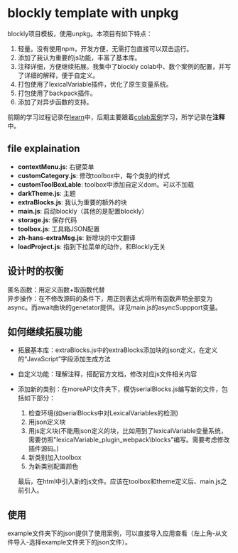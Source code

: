 # blockly template with unpkg
blockly项目模板，使用unpkg。本项目有如下特点：

1. 轻量。没有使用npm，开发方便，无需打包直接可以双击运行。
2. 添加了我认为重要的js功能，丰富了基本库。
3. 注释详细，方便继续拓展。我集中了blockly colab中、数个案例的配置，并写了详细的解释，便于自定义。
4. 打包使用了lexicalVariable插件，优化了原生变量系统。
5. 打包使用了backpack插件。
6. 添加了对异步函数的支持。

前期的学习过程记录在[learn](./learn.md)中，后期主要跟着[colab案例](https://github.com/google/blockly-samples)学习，所学记录在**注释**中。

## file explaination
- **contextMenu.js**: 右键菜单
- **customCategory.js**: 修改toolbox中，每个类别的样式
- **customToolBoxLable**: toolbox中添加自定义dom。可以不加载
- **darkTheme.js**: 主题
- **extraBlocks.js**: 我认为重要的额外的块
- **main.js**: 启动blockly（其他的是配置blockly）
- **storage.js**: 保存代码
- **toolbox.js**: 工具箱JSON配置
- **zh-hans-extraMsg.js**: 新增块的中文翻译
- **loadProject.js**: 指到下拉菜单的动作，和Blockly无关

## 设计时的权衡
匿名函数：用定义函数+取函数代替<br>
异步操作：在不修改源码的条件下，用正则表达式将所有函数声明全部变为async。而await由块的genetator提供。详见main.js的asyncSuppport变量。

## 如何继续拓展功能
- 拓展基本库：extraBlocks.js中的extraBlocks添加块的json定义，在定义的“JavaScript”字段添加生成方法
- 自定义功能：理解注释，搭配官方文档，修改对应js文件相关内容
- 添加新的类别：在moreAPI文件夹下，模仿serialBlocks.js编写新的文件，包括如下部分：
    1. 检查环境(如serialBlocks中对LexicalVariables的检测)
    2. 用json定义块
    3. 用js定义块(不能用json定义的块，比如用到了lexicalVariable变量系统，需要仿照"lexicalVariable_plugin_webpack\blocks"编写。需要考虑修改插件源码。)
    4. 新类别加入toolbox
    5. 为新类别配置颜色
    
    最后，在html中引入新的js文件。应该在toolbox和theme定义后、main.js之前引入。

## 使用
example文件夹下的json提供了使用案例，可以直接导入应用查看（左上角-从文件导入-选择example文件夹下的json文件）。